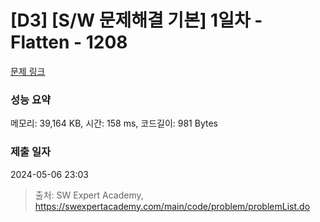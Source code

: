 # [D3] [S/W 문제해결 기본] 1일차 - Flatten - 1208 

[문제 링크](https://swexpertacademy.com/main/code/problem/problemDetail.do?contestProbId=AV139KOaABgCFAYh) 

### 성능 요약

메모리: 39,164 KB, 시간: 158 ms, 코드길이: 981 Bytes

### 제출 일자

2024-05-06 23:03



> 출처: SW Expert Academy, https://swexpertacademy.com/main/code/problem/problemList.do